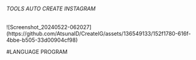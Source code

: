 <h6 text_align="center"> TOOLS AUTO CREATE INSTAGRAM</h6>
![Screenshot_20240522-062027](https://github.com/AtsunaID/CreateIG/assets/136549133/152f1780-616f-4bbe-b505-33d00904cf98)

#LANGUAGE PROGRAM 
